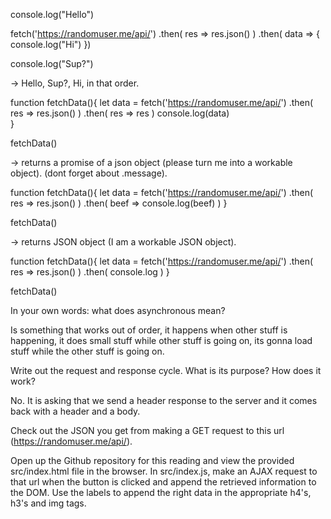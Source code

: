 console.log("Hello")
 
fetch('https://randomuser.me/api/')
  .then( res => res.json() )
  .then( data => {
    console.log("Hi") 
  })
 
console.log("Sup?")

-> Hello, Sup?, Hi, in that order.




function fetchData(){
        let data = fetch('https://randomuser.me/api/')
          .then( res => res.json() )
          .then( res => res )
          console.log(data)  
}
 
fetchData()

-> returns a promise of a json object (please turn me into a workable object). (dont forget about .message).


function fetchData(){
        let data = fetch('https://randomuser.me/api/')
          .then( res => res.json() )
          .then( beef => console.log(beef) )
}
 
fetchData()

-> returns JSON object (I am a workable JSON object).


function fetchData(){
        let data = fetch('https://randomuser.me/api/')
          .then( res => res.json() )
          .then( console.log )
}
 
fetchData()



In your own words: what does asynchronous mean?

Is something that works out of order, it happens when other stuff is happening, it does small stuff while other stuff is going on, its gonna load stuff while the other stuff is going on.



Write out the request and response cycle. What is its purpose? How does it work?

No. It is asking that we send a header response to the server and it comes back with a header and a body.



Check out the JSON you get from making a GET request to this url (https://randomuser.me/api/).

Open up the Github repository for this reading and view the provided src/index.html file in the browser. In src/index.js, make an AJAX request to that url when the button is clicked and append the retrieved information to the DOM. Use the labels to append the right data in the appropriate h4's, h3's and img tags.

















